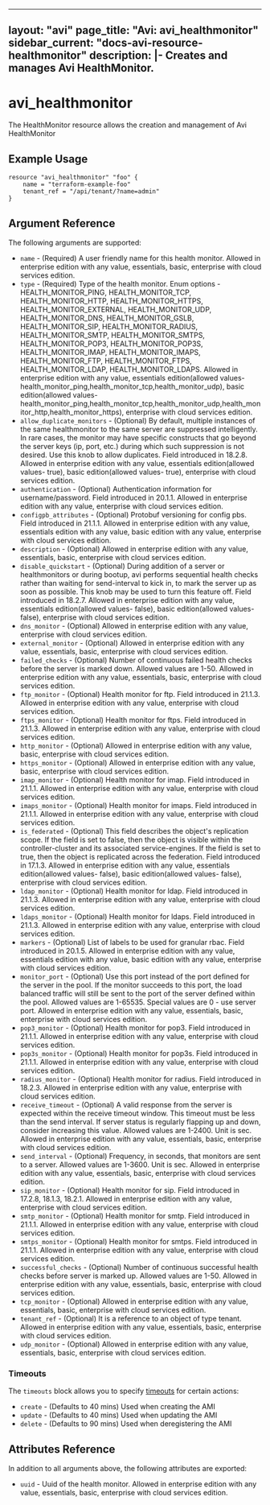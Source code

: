 <!--
    Copyright 2021 VMware, Inc.
    SPDX-License-Identifier: Mozilla Public License 2.0
-->
---
layout: "avi"
page_title: "Avi: avi_healthmonitor"
sidebar_current: "docs-avi-resource-healthmonitor"
description: |-
  Creates and manages Avi HealthMonitor.
---

# avi_healthmonitor

The HealthMonitor resource allows the creation and management of Avi HealthMonitor

## Example Usage

```hcl
resource "avi_healthmonitor" "foo" {
    name = "terraform-example-foo"
    tenant_ref = "/api/tenant/?name=admin"
}
```

## Argument Reference

The following arguments are supported:

* `name` - (Required) A user friendly name for this health monitor. Allowed in enterprise edition with any value, essentials, basic, enterprise with cloud services edition.
* `type` - (Required) Type of the health monitor. Enum options - HEALTH_MONITOR_PING, HEALTH_MONITOR_TCP, HEALTH_MONITOR_HTTP, HEALTH_MONITOR_HTTPS, HEALTH_MONITOR_EXTERNAL, HEALTH_MONITOR_UDP, HEALTH_MONITOR_DNS, HEALTH_MONITOR_GSLB, HEALTH_MONITOR_SIP, HEALTH_MONITOR_RADIUS, HEALTH_MONITOR_SMTP, HEALTH_MONITOR_SMTPS, HEALTH_MONITOR_POP3, HEALTH_MONITOR_POP3S, HEALTH_MONITOR_IMAP, HEALTH_MONITOR_IMAPS, HEALTH_MONITOR_FTP, HEALTH_MONITOR_FTPS, HEALTH_MONITOR_LDAP, HEALTH_MONITOR_LDAPS. Allowed in enterprise edition with any value, essentials edition(allowed values- health_monitor_ping,health_monitor_tcp,health_monitor_udp), basic edition(allowed values- health_monitor_ping,health_monitor_tcp,health_monitor_udp,health_monitor_http,health_monitor_https), enterprise with cloud services edition.
* `allow_duplicate_monitors` - (Optional) By default, multiple instances of the same healthmonitor to the same server are suppressed intelligently. In rare cases, the monitor may have specific constructs that go beyond the server keys (ip, port, etc.) during which such suppression is not desired. Use this knob to allow duplicates. Field introduced in 18.2.8. Allowed in enterprise edition with any value, essentials edition(allowed values- true), basic edition(allowed values- true), enterprise with cloud services edition.
* `authentication` - (Optional) Authentication information for username/password. Field introduced in 20.1.1. Allowed in enterprise edition with any value, enterprise with cloud services edition.
* `configpb_attributes` - (Optional) Protobuf versioning for config pbs. Field introduced in 21.1.1. Allowed in enterprise edition with any value, essentials edition with any value, basic edition with any value, enterprise with cloud services edition.
* `description` - (Optional) Allowed in enterprise edition with any value, essentials, basic, enterprise with cloud services edition.
* `disable_quickstart` - (Optional) During addition of a server or healthmonitors or during bootup, avi performs sequential health checks rather than waiting for send-interval to kick in, to mark the server up as soon as possible. This knob may be used to turn this feature off. Field introduced in 18.2.7. Allowed in enterprise edition with any value, essentials edition(allowed values- false), basic edition(allowed values- false), enterprise with cloud services edition.
* `dns_monitor` - (Optional) Allowed in enterprise edition with any value, enterprise with cloud services edition.
* `external_monitor` - (Optional) Allowed in enterprise edition with any value, essentials, basic, enterprise with cloud services edition.
* `failed_checks` - (Optional) Number of continuous failed health checks before the server is marked down. Allowed values are 1-50. Allowed in enterprise edition with any value, essentials, basic, enterprise with cloud services edition.
* `ftp_monitor` - (Optional) Health monitor for ftp. Field introduced in 21.1.3. Allowed in enterprise edition with any value, enterprise with cloud services edition.
* `ftps_monitor` - (Optional) Health monitor for ftps. Field introduced in 21.1.3. Allowed in enterprise edition with any value, enterprise with cloud services edition.
* `http_monitor` - (Optional) Allowed in enterprise edition with any value, basic, enterprise with cloud services edition.
* `https_monitor` - (Optional) Allowed in enterprise edition with any value, basic, enterprise with cloud services edition.
* `imap_monitor` - (Optional) Health monitor for imap. Field introduced in 21.1.1. Allowed in enterprise edition with any value, enterprise with cloud services edition.
* `imaps_monitor` - (Optional) Health monitor for imaps. Field introduced in 21.1.1. Allowed in enterprise edition with any value, enterprise with cloud services edition.
* `is_federated` - (Optional) This field describes the object's replication scope. If the field is set to false, then the object is visible within the controller-cluster and its associated service-engines. If the field is set to true, then the object is replicated across the federation. Field introduced in 17.1.3. Allowed in enterprise edition with any value, essentials edition(allowed values- false), basic edition(allowed values- false), enterprise with cloud services edition.
* `ldap_monitor` - (Optional) Health monitor for ldap. Field introduced in 21.1.3. Allowed in enterprise edition with any value, enterprise with cloud services edition.
* `ldaps_monitor` - (Optional) Health monitor for ldaps. Field introduced in 21.1.3. Allowed in enterprise edition with any value, enterprise with cloud services edition.
* `markers` - (Optional) List of labels to be used for granular rbac. Field introduced in 20.1.5. Allowed in enterprise edition with any value, essentials edition with any value, basic edition with any value, enterprise with cloud services edition.
* `monitor_port` - (Optional) Use this port instead of the port defined for the server in the pool. If the monitor succeeds to this port, the load balanced traffic will still be sent to the port of the server defined within the pool. Allowed values are 1-65535. Special values are 0 - use server port. Allowed in enterprise edition with any value, essentials, basic, enterprise with cloud services edition.
* `pop3_monitor` - (Optional) Health monitor for pop3. Field introduced in 21.1.1. Allowed in enterprise edition with any value, enterprise with cloud services edition.
* `pop3s_monitor` - (Optional) Health monitor for pop3s. Field introduced in 21.1.1. Allowed in enterprise edition with any value, enterprise with cloud services edition.
* `radius_monitor` - (Optional) Health monitor for radius. Field introduced in 18.2.3. Allowed in enterprise edition with any value, enterprise with cloud services edition.
* `receive_timeout` - (Optional) A valid response from the server is expected within the receive timeout window. This timeout must be less than the send interval. If server status is regularly flapping up and down, consider increasing this value. Allowed values are 1-2400. Unit is sec. Allowed in enterprise edition with any value, essentials, basic, enterprise with cloud services edition.
* `send_interval` - (Optional) Frequency, in seconds, that monitors are sent to a server. Allowed values are 1-3600. Unit is sec. Allowed in enterprise edition with any value, essentials, basic, enterprise with cloud services edition.
* `sip_monitor` - (Optional) Health monitor for sip. Field introduced in 17.2.8, 18.1.3, 18.2.1. Allowed in enterprise edition with any value, enterprise with cloud services edition.
* `smtp_monitor` - (Optional) Health monitor for smtp. Field introduced in 21.1.1. Allowed in enterprise edition with any value, enterprise with cloud services edition.
* `smtps_monitor` - (Optional) Health monitor for smtps. Field introduced in 21.1.1. Allowed in enterprise edition with any value, enterprise with cloud services edition.
* `successful_checks` - (Optional) Number of continuous successful health checks before server is marked up. Allowed values are 1-50. Allowed in enterprise edition with any value, essentials, basic, enterprise with cloud services edition.
* `tcp_monitor` - (Optional) Allowed in enterprise edition with any value, essentials, basic, enterprise with cloud services edition.
* `tenant_ref` - (Optional) It is a reference to an object of type tenant. Allowed in enterprise edition with any value, essentials, basic, enterprise with cloud services edition.
* `udp_monitor` - (Optional) Allowed in enterprise edition with any value, essentials, basic, enterprise with cloud services edition.


### Timeouts

The `timeouts` block allows you to specify [timeouts](https://www.terraform.io/docs/configuration/resources.html#timeouts) for certain actions:

* `create` - (Defaults to 40 mins) Used when creating the AMI
* `update` - (Defaults to 40 mins) Used when updating the AMI
* `delete` - (Defaults to 90 mins) Used when deregistering the AMI

## Attributes Reference

In addition to all arguments above, the following attributes are exported:

* `uuid` -  Uuid of the health monitor. Allowed in enterprise edition with any value, essentials, basic, enterprise with cloud services edition.

